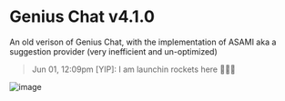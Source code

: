 # Genius Chat v4.1.0

An old verison of Genius Chat, with the implementation of ASAMI aka a suggestion provider (very inefficient and un-optimized)

> Jun 01, 12:09pm [YIP]: I am launchin rockets here 🚀🚀🚀

![image](https://user-images.githubusercontent.com/71291954/129407882-2ca66507-519a-40d9-aff3-ab17880ab40e.png)

